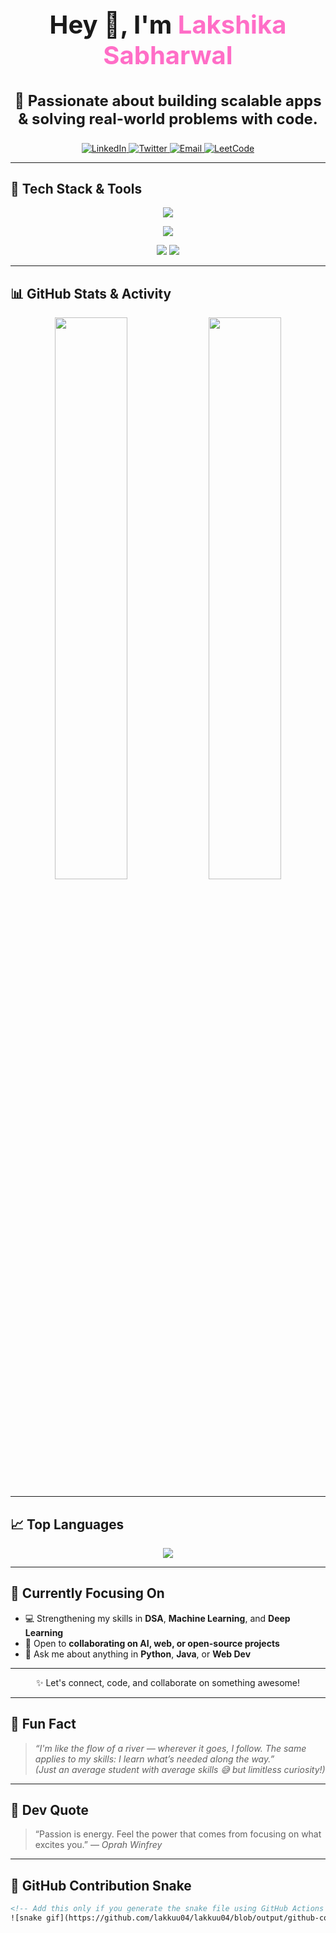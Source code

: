 <h1 align="center" style="font-size: 2.5rem;">Hey 👋, I'm <span style="color:#ff6ec7;">Lakshika Sabharwal</span></h1>
<h3 align="center" style="font-size: 1.5rem;">🚀 Passionate about building scalable apps & solving real-world problems with code.</h3>

<p align="center">
  <a href="https://www.linkedin.com/in/lakshika-sabharwal-a7b76429b/" target="_blank">
    <img alt="LinkedIn" src="https://img.shields.io/badge/LinkedIn-blue?logo=linkedin&logoColor=white&style=for-the-badge" />
  </a>
  <a href="https://x.com/lakkusabhar04" target="_blank">
    <img alt="Twitter" src="https://img.shields.io/badge/Twitter-1DA1F2?logo=twitter&logoColor=white&style=for-the-badge" />
  </a>
  <a href="mailto:Lakshika2512@gmail.com">
    <img alt="Email" src="https://img.shields.io/badge/Gmail-D14836?logo=gmail&logoColor=white&style=for-the-badge" />
  </a>
  <a href="https://leetcode.com/u/lakkuu04/" target="_blank">
    <img alt="LeetCode" src="https://img.shields.io/badge/LeetCode-FFA116?logo=leetcode&logoColor=white&style=for-the-badge" />
  </a>
</p>

---

## 🚀 <span style="font-size: 1.3rem;">Tech Stack & Tools</span>

<p align="center">
  <img src="https://readme-typing-svg.herokuapp.com?font=Fira+Code&size=24&pause=1000&color=FF61D4&center=true&vCenter=true&width=435&lines=💻+Languages+%2F+Frameworks+I+Use" />
</p>

<p align="center">
  <img src="https://skillicons.dev/icons?i=python,java,html,css,js,react,mysql,git,github,vscode&theme=light" style="max-height:100px;" />
</p>

<p align="center">
  <img src="https://img.shields.io/badge/Machine%20Learning-43B02A?style=for-the-badge&logo=python&logoColor=white" />
  <img src="https://img.shields.io/badge/Artificial%20Intelligence-FF61D4?style=for-the-badge&logo=openai&logoColor=white" />
</p>

---

## 📊 <span style="font-size: 1.3rem;">GitHub Stats & Activity</span>

<p align="center">
  <img src="https://github-readme-stats.vercel.app/api?username=lakkuu04&show_icons=true&theme=radical&hide=stars" width="48%" />
  <img src="https://github-readme-streak-stats.herokuapp.com?user=lakkuu04&theme=radical" width="48%" />
</p>

---

## 📈 <span style="font-size: 1.3rem;">Top Languages</span>

<p align="center">
  <img src="https://github-readme-stats.vercel.app/api/top-langs/?username=lakkuu04&layout=compact&theme=radical&langs_count=6" />
</p>

---

## 🎯 <span style="font-size: 1.3rem;">Currently Focusing On</span>

- 💻 Strengthening my skills in **DSA**, **Machine Learning**, and **Deep Learning**
- 🤝 Open to **collaborating on AI, web, or open-source projects**
- 💬 Ask me about anything in **Python**, **Java**, or **Web Dev**

---

<p align="center"> ✨ Let's connect, code, and collaborate on something awesome! </p> 

---

## 💫 <span style="font-size: 1.3rem;">Fun Fact</span>

> _“I'm like the flow of a river — wherever it goes, I follow. The same applies to my skills: I learn what’s needed along the way.”_  
> _(Just an average student with average skills 😅 but limitless curiosity!)_

---

## 💬 <span style="font-size: 1.3rem;">Dev Quote</span>

> “Passion is energy. Feel the power that comes from focusing on what excites you.” — *Oprah Winfrey*

---

## 🐍 <span style="font-size: 1.3rem;">GitHub Contribution Snake</span>

```html
<!-- Add this only if you generate the snake file using GitHub Actions -->
![snake gif](https://github.com/lakkuu04/lakkuu04/blob/output/github-contribution-grid-snake.svg)
